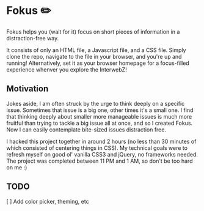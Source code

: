# Fokus ✏️

Fokus helps you (wait for it) focus on short pieces of information in a
distraction-free way.

It consists of only an HTML file, a Javascript file, and a CSS file. Simply
clone the repo, navigate to the file in your browser, and you're up and running!
Alternatively, set it as your browser homepage for a focus-filled experience
whenver you explore the InterwebZ!

## Motivation

Jokes aside, I am often struck by the urge to think deeply on a specific issue.
Sometimes that issue is a big one, other times it's a small one. I find that
thinking deeply about smaller more manageable issues is much more fruitful than
trying to tackle a big issue all at once, and so I created Fokus. Now I can
easily contemplate bite-sized issues distraction free.

I hacked this project together in around 2 hours (no less than 30 minutes of
which consisted of centering things in CSS). My technical goals were to refresh
myself on good ol' vanilla CSS3 and jQuery, no frameworks needed. The project
was completed between 11 PM and 1 AM, so don't be too hard on me :)

## TODO

[ ] Add color picker, theming, etc
